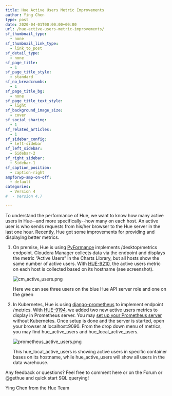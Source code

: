 ```yaml
---
title: Hue Active Users Metric Improvements
author: Ying Chen
type: post
date: 2020-04-01T00:00:00+00:00
url: /hue-active-users-metric-improvements/
sf_thumbnail_type:
  - none
sf_thumbnail_link_type:
  - link_to_post
sf_detail_type:
  - none
sf_page_title:
  - 1
sf_page_title_style:
  - standard
sf_no_breadcrumbs:
  - 1
sf_page_title_bg:
  - none
sf_page_title_text_style:
  - light
sf_background_image_size:
  - cover
sf_social_sharing:
  - 1
sf_related_articles:
  - 1
sf_sidebar_config:
  - left-sidebar
sf_left_sidebar:
  - Sidebar-2
sf_right_sidebar:
  - Sidebar-1
sf_caption_position:
  - caption-right
ampforwp-amp-on-off:
  - default
categories:
  - Version 4
#  - Version 4.7

---
```



To understand the performance of Hue, we want to know how many active users in Hue--and more specifically--how many on each host. An active user is who sends requests from his/her browser to the Hue server in the last one hour. Recently, Hue got some improvements for providing and displaying better metrics.

1. On premise, Hue is using [PyFormance](https://gethue.com/easier-administration-of-hue-with-the-new-threads-and-metrics-pages/) implements /desktop/metrics endpoint. Cloudera Manager collects data via the endpoint and displays the metric “Active Users” in the Charts Library, but all hosts show the same number of active users. With [HUE-9210](https://issues.cloudera.org/browse/HUE-9210), the active users metric on each host is collected based on its hostname (see screenshot).

	![cm_active_users.png](https://cdn.gethue.com/uploads/2020/04/cm_active_users.png)

	Here we can see three users on the blue Hue API server role and one on the green

2. In Kubernetes, Hue is using [django-prometheus](https://gethue.com/collecting-hue-metrics-with-prometheus-in-kubernetes/) to implement endpoint /metrics. With [HUE-9194](https://issues.cloudera.org/browse/HUE-9194), we added two new active users metrics to display in Prometheus server. You may [set up your Prometheus server](https://gethue.com/set-up-prometheus-server-without-kubernetes/) without Kubernetes. Once setup is done and the server is started, open your browser at localhost:9090. From the drop down menu of metrics, you may find hue_active_users and hue_local_active_users.

	![prometheus_active_users.png](https://cdn.gethue.com/uploads/2020/04/prometheus_active_users.png)

	This hue\_local\_active\_users is showing active users in specific container bases on its hostname, while hue\_active\_users will show all users in the data warehouse.

Any feedback or questions? Feel free to comment here or on the Forum or @gethue and quick start SQL querying!

Ying Chen from the Hue Team
